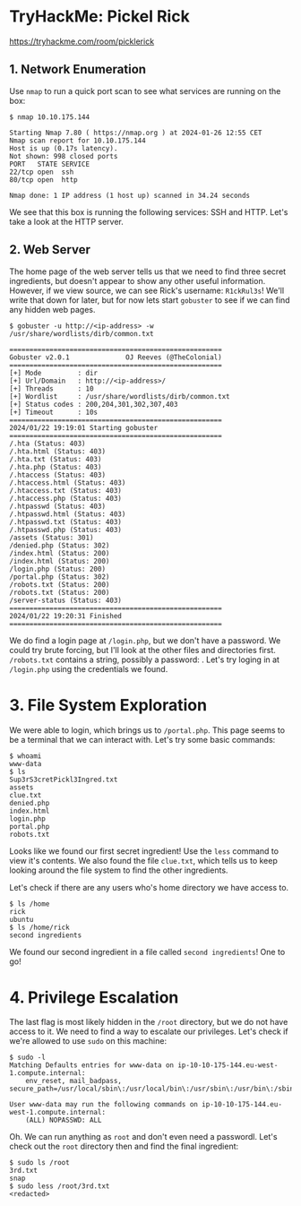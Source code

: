 # TryHackMe: Pickel Rick

https://tryhackme.com/room/picklerick

## 1. Network Enumeration

Use `nmap` to run a quick port scan to see what services are running on the box:

```
$ nmap 10.10.175.144   

Starting Nmap 7.80 ( https://nmap.org ) at 2024-01-26 12:55 CET
Nmap scan report for 10.10.175.144
Host is up (0.17s latency).
Not shown: 998 closed ports
PORT   STATE SERVICE
22/tcp open  ssh
80/tcp open  http

Nmap done: 1 IP address (1 host up) scanned in 34.24 seconds
```

We see that this box is running the following services: SSH and HTTP. Let's take a look at the HTTP server.

## 2. Web Server

The home page of the web server tells us that we need to find three secret ingredients, but doesn't appear to show any other useful information. However, if we view source, we can see Rick's username: `R1ckRul3s`! We'll write that down for later, but for now lets start `gobuster` to see if we can find any hidden web pages.

```
$ gobuster -u http://<ip-address> -w /usr/share/wordlists/dirb/common.txt

=====================================================
Gobuster v2.0.1              OJ Reeves (@TheColonial)
=====================================================
[+] Mode         : dir
[+] Url/Domain   : http://<ip-address>/
[+] Threads      : 10
[+] Wordlist     : /usr/share/wordlists/dirb/common.txt
[+] Status codes : 200,204,301,302,307,403
[+] Timeout      : 10s
=====================================================
2024/01/22 19:19:01 Starting gobuster
=====================================================
/.hta (Status: 403)
/.hta.html (Status: 403)
/.hta.txt (Status: 403)
/.hta.php (Status: 403)
/.htaccess (Status: 403)
/.htaccess.html (Status: 403)
/.htaccess.txt (Status: 403)
/.htaccess.php (Status: 403)
/.htpasswd (Status: 403)
/.htpasswd.html (Status: 403)
/.htpasswd.txt (Status: 403)
/.htpasswd.php (Status: 403)
/assets (Status: 301)
/denied.php (Status: 302)
/index.html (Status: 200)
/index.html (Status: 200)
/login.php (Status: 200)
/portal.php (Status: 302)
/robots.txt (Status: 200)
/robots.txt (Status: 200)
/server-status (Status: 403)
=====================================================
2024/01/22 19:20:31 Finished
=====================================================
```

We do find a login page at `/login.php`, but we don't have a password. We could try brute forcing, but I'll look at the other files and directories first. `/robots.txt` contains a string, possibly a password: <redacted>. Let's try loging in at `/login.php` using the credentials we found.

# 3. File System Exploration

We were able to login, which brings us to `/portal.php`. This page seems to be a terminal that we can interact with. Let's try some basic commands:

```
$ whoami
www-data
$ ls
Sup3rS3cretPickl3Ingred.txt
assets
clue.txt
denied.php
index.html
login.php
portal.php
robots.txt
```

Looks like we found our first secret ingredient! Use the `less` command to view it's contents. We also found the file `clue.txt`, which tells us to keep looking around the file system to find the other ingredients.

Let's check if there are any users who's home directory we have access to.

```
$ ls /home
rick
ubuntu
$ ls /home/rick
second ingredients
```

We found our second ingredient in a file called `second ingredients`! One to go!

# 4. Privilege Escalation

The last flag is most likely hidden in the `/root` directory, but we do not have access to it. We need to find a way to escalate our privileges. Let's check if we're allowed to use `sudo` on this machine:

```
$ sudo -l
Matching Defaults entries for www-data on ip-10-10-175-144.eu-west-1.compute.internal:
    env_reset, mail_badpass, secure_path=/usr/local/sbin\:/usr/local/bin\:/usr/sbin\:/usr/bin\:/sbin\:/bin\:/snap/bin

User www-data may run the following commands on ip-10-10-175-144.eu-west-1.compute.internal:
    (ALL) NOPASSWD: ALL
```

Oh. We can run anything as `root` and don't even need a passwordl. Let's check out the `root` directory then and find the final ingredient:

```
$ sudo ls /root
3rd.txt
snap
$ sudo less /root/3rd.txt
<redacted>
```